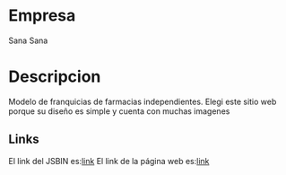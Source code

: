 # Empresa
Sana Sana

# Descripcion

Modelo de franquicias de farmacias independientes.
Elegi este sitio web porque su diseño es simple y cuenta con muchas imagenes

## Links
El link del JSBIN es:[link](https://jsbin.com/xoniba/10/edit?html,css,output)
El link de la página web es:[link](http://www.sanasana.com.ec/)

